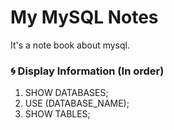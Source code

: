 # My MySQL Notes

It's a note book about mysql.

### :cyclone: Display Information (In order)

1. SHOW DATABASES;
2. USE (DATABASE_NAME);
3. SHOW TABLES;








